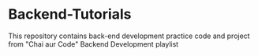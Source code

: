 # Backend-Tutorials
This repository contains back-end development practice code and project from "Chai aur Code" Backend Development playlist
